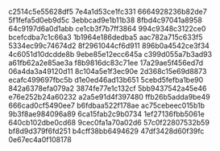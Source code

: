 c2514c5e55628df5
7e4a1d53ce1fc331
6664928236b82de7
5f1fefa5d0eb9d5c
3ebbcad9e1b11b38
8fbd4c97041a8958
64c9197d6a0d1abb
ce1cb3f7b7ff3864
994c9348c3122ce0
bcefcdba7c1c66a3
1b1964e186dedba5
aac782a715c633f5
5334ec99c74674d2
8f2961044cf6d911
896b0a4542ce3f34
4c6051d10dcdde8b
9ebe85e12ecc645a
c399d055a7b3ad93
a61fb62a2e85ae3a
f8b9816dc83c71ee
17a29ae5f456ed7d
06a4da3a49120d11
8c104a5e1f3ec90e
2d368c15e69d8873
ecafc499697fbc5b
d1e0ed46ad13b651
5cebd5fefba1be90
842a6378efa079a2
3874fe77e1c132cf
5bb9437542a45e46
e76e252b24a60232
a2a5e91d4f397480
ffb26b5adda9be49
666cad0cf5490ee7
b6fdbaa522f178ae
ac75cebeec015b1b
9b3f8ae984096a89
6ca15fab2c9b0734
1ef27136fbb5061e
640cb102dbe0cd68
9cec0fa1a70a02d6
57c0f22807532b59
bf8d9d379f6fd251
b4cff38bb6494629
47df3428d60f39fc
0e67ec4a0f108178
